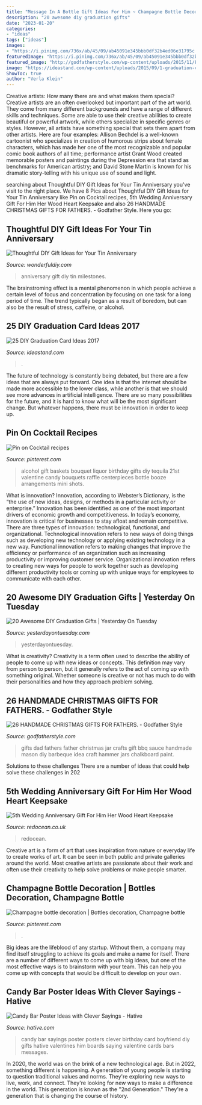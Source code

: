 ```yaml
---
title: "Message In A Bottle Gift Ideas For Him ~ Champagne Bottle Decoration"
description: "20 awesome diy graduation gifts"
date: "2023-01-20"
categories:
- "ideas"
tags: ["ideas"]
images:
- "https://i.pinimg.com/736x/ab/45/09/ab45091e345bbb0df32b4ed06e31795c.jpg"
featuredImage: "https://i.pinimg.com/736x/ab/45/09/ab45091e345bbb0df32b4ed06e31795c.jpg"
featured_image: "http://godfatherstyle.com/wp-content/uploads/2015/11/FATHERS-GIFT1.jpg"
image: "https://ideastand.com/wp-content/uploads/2015/09/1-graduation-card-ideas.jpg"
ShowToc: true
author: "Verla Klein"
---
```



Creative artists: How many there are and what makes them special?
Creative artists are an often overlooked but important part of the art world. They come from many different backgrounds and have a range of different skills and techniques. Some are able to use their creative abilities to create beautiful or powerful artwork, while others specialize in specific genres or styles. However, all artists have something special that sets them apart from other artists. Here are four examples: 
Allison Bechdel is a well-known cartoonist who specializes in creation of humorous strips about female characters, which has made her one of the most recognizable and popular comic book authors of all time; performance artist Grant Wood created memorable posters and paintings during the Depression era that stand as benchmarks for American artistry; and David Stone Martin is known for his dramatic story-telling with his unique use of sound and light.

	

		
searching about Thoughtful DIY Gift Ideas for Your Tin Anniversary you've visit to the right place. We have 8 Pics about Thoughtful DIY Gift Ideas for Your Tin Anniversary like Pin on Cocktail recipes, 5th Wedding Anniversary Gift For Him Her Wood Heart Keepsake and also 26 HANDMADE CHRISTMAS GIFTS FOR FATHERS. - Godfather Style. Here you go:
		
    
## Thoughtful DIY Gift Ideas For Your Tin Anniversary

<img loading=lazy src="https://cdn.wonderfuldiy.com/wp-content/uploads/2016/03/Penny-milestones.jpg" onerror="this.onerror=null;this.src='https://tse4.mm.bing.net/th?id=OIP.qt32eKlfXI6XF4AHgc9kSAHaJ6&amp;pid=15.1';" alt="Thoughtful DIY Gift Ideas for Your Tin Anniversary">

_Source: wonderfuldiy.com_

>anniversary gift diy tin milestones. 

	

The brainstroming effect is a mental phenomenon in which people achieve a certain level of focus and concentration by focusing on one task for a long period of time. The trend typically began as a result of boredom, but can also be the result of stress, caffeine, or alcohol.

    
## 25 DIY Graduation Card Ideas 2017

<img loading=lazy src="https://ideastand.com/wp-content/uploads/2015/09/1-graduation-card-ideas.jpg" onerror="this.onerror=null;this.src='https://tse1.mm.bing.net/th?id=OIP.SY962Ytbjhm68RB9Q4iDvAHaJ4&amp;pid=15.1';" alt="25 DIY Graduation Card Ideas 2017">

_Source: ideastand.com_

>. 

	

The future of technology is constantly being debated, but there are a few ideas that are always put forward. One idea is that the internet should be made more accessible to the lower class, while another is that we should see more advances in artificial intelligence. There are so many possibilities for the future, and it is hard to know what will be the most significant change. But whatever happens, there must be innovation in order to keep up.

    
## Pin On Cocktail Recipes

<img loading=lazy src="https://i.pinimg.com/736x/0c/b5/c3/0cb5c328203a1a400823958ea55a6152--alcohol-shots-tequila-shots.jpg" onerror="this.onerror=null;this.src='https://tse1.mm.bing.net/th?id=OIP.UOqUtCeb4o-L0a6T6Dh9uwAAAA&amp;pid=15.1';" alt="Pin on Cocktail recipes">

_Source: pinterest.com_

>alcohol gift baskets bouquet liquor birthday gifts diy tequila 21st valentine candy bouquets raffle centerpieces bottle booze arrangements mini shots. 

	

What is innovation?
Innovation, according to Webster’s Dictionary, is the “the use of new ideas, designs, or methods in a particular activity or enterprise.” Innovation has been identified as one of the most important drivers of economic growth and competitiveness. In today’s economy, innovation is critical for businesses to stay afloat and remain competitive. There are three types of innovation: technological, functional, and organizational.
Technological innovation refers to new ways of doing things such as developing new technology or applying existing technology in a new way. Functional innovation refers to making changes that improve the efficiency or performance of an organization such as increasing productivity or improving customer service. Organizational innovation refers to creating new ways for people to work together such as developing different productivity tools or coming up with unique ways for employees to communicate with each other.

    
## 20 Awesome DIY Graduation Gifts | Yesterday On Tuesday

<img loading=lazy src="http://yesterdayontuesday.com/wp-content/uploads/2018/04/DIY-Graduation-Gifts.jpg" onerror="this.onerror=null;this.src='https://tse2.mm.bing.net/th?id=OIP.WS-6r-AaA6DbNXCSmdlMKQHaLG&amp;pid=15.1';" alt="20 Awesome DIY Graduation Gifts | Yesterday On Tuesday">

_Source: yesterdayontuesday.com_

>yesterdayontuesday. 

	

What is creativity?
Creativity is a term often used to describe the ability of people to come up with new ideas or concepts. This definition may vary from person to person, but it generally refers to the act of coming up with something original. Whether someone is creative or not has much to do with their personalities and how they approach problem solving.

    
## 26 HANDMADE CHRISTMAS GIFTS FOR FATHERS. - Godfather Style

<img loading=lazy src="http://godfatherstyle.com/wp-content/uploads/2015/11/FATHERS-GIFT1.jpg" onerror="this.onerror=null;this.src='https://tse1.mm.bing.net/th?id=OIP.hKM4Y0iRUIRO_fEHiqgoqQHaK_&amp;pid=15.1';" alt="26 HANDMADE CHRISTMAS GIFTS FOR FATHERS. - Godfather Style">

_Source: godfatherstyle.com_

>gifts dad fathers father christmas jar crafts gift bbq sauce handmade mason diy barbeque idea craft hammer jars chalkboard paint. 

	

Solutions to these challenges
There are a number of ideas that could help solve these challenges in 202
    
## 5th Wedding Anniversary Gift For Him Her Wood Heart Keepsake

<img loading=lazy src="https://www.redocean.co.uk/image/cache/products/16411/image06_2000-1500x1500.jpg" onerror="this.onerror=null;this.src='https://tse2.mm.bing.net/th?id=OIP.QTXnR9WWYxyIsxB-ODPJ4wHaHa&amp;pid=15.1';" alt="5th Wedding Anniversary Gift For Him Her Wood Heart Keepsake">

_Source: redocean.co.uk_

>redocean. 

	

Creative art is a form of art that uses inspiration from nature or everyday life to create works of art. It can be seen in both public and private galleries around the world. Most creative artists are passionate about their work and often use their creativity to help solve problems or make people smarter.

    
## Champagne Bottle Decoration | Bottles Decoration, Champagne Bottle

<img loading=lazy src="https://i.pinimg.com/736x/ab/45/09/ab45091e345bbb0df32b4ed06e31795c.jpg" onerror="this.onerror=null;this.src='https://tse3.mm.bing.net/th?id=OIP.ZvYjFSQWbK4KEQVhF5rrKwHaIr&amp;pid=15.1';" alt="Champagne bottle decoration | Bottles decoration, Champagne bottle">

_Source: pinterest.com_

>. 

	

Big ideas are the lifeblood of any startup. Without them, a company may find itself struggling to achieve its goals and make a name for itself. There are a number of different ways to come up with big ideas, but one of the most effective ways is to brainstorm with your team. This can help you come up with concepts that would be difficult to develop on your own.

    
## Candy Bar Poster Ideas With Clever Sayings - Hative

<img loading=lazy src="https://hative.com/wp-content/uploads/2015/01/candy-bar-sayings/7-candy-bar-saying-ideas.jpg" onerror="this.onerror=null;this.src='https://tse1.mm.bing.net/th?id=OIP.0phdmDhpp4UqE0nR4il0owHaKg&amp;pid=15.1';" alt="Candy Bar Poster Ideas with Clever Sayings - Hative">

_Source: hative.com_

>candy bar sayings poster posters clever birthday card boyfriend diy gifts hative valentines him boards saying valentine cards bars messages. 

	

In 2020, the world was on the brink of a new technological age. But in 2022, something different is happening. A generation of young people is starting to question traditional values and norms. They're exploring new ways to live, work, and connect. They're looking for new ways to make a difference in the world. This generation is known as the "2nd Generation." They're a generation that is changing the course of history.

